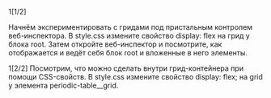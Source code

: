1[1/2]

Начнём экспериментировать с гридами под пристальным контролем веб-инспектора.
В style.css измените свойство display: flex на грид у блока root.
Затем откройте веб-инспектор и посмотрите, как отображается и ведёт себя блок root и вложенные в него элементы.

1[2/2]
Посмотрим, что можно сделать внутри грид-контейнера при помощи CSS-свойств.
В style.css измените свойство display: flex; на grid у элемента periodic-table__grid.